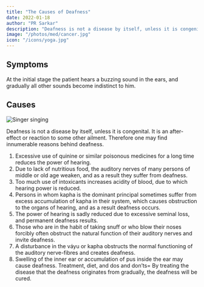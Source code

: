 ```yaml
---
title: "The Causes of Deafness"
date: 2022-01-18
author: "PR Sarkar"
description: "Deafness is not a disease by itself, unless it is congenital. It is an after-effect or reaction to some other ailment. Therefore one may find innumerable reasons behind deafness"
image: "/photos/med/cancer.jpg"
icon: "/icons/yoga.jpg"
---
```




## Symptoms

At the initial stage the patient hears a buzzing sound in the ears, and gradually all other sounds become indistinct to him.


## Causes

![Singer singing](/photos/econ/singer.jpg)

Deafness is not a disease by itself, unless it is congenital. It is an after-effect or reaction to some other ailment. Therefore one may find innumerable reasons behind deafness.

1. Excessive use of quinine or similar poisonous medicines for a long time reduces the power of hearing.
2. Due to lack of nutritious food, the auditory nerves of many persons of middle or old age weaken, and as a result they suffer from deafness.
3. Too much use of intoxicants increases acidity of blood, due to which hearing power is reduced.
4. Persons in whom kapha is the dominant principal sometimes suffer from excess accumulation of kapha in their system, which causes obstruction to the organs of hearing, and as a result deafness occurs.
5. The power of hearing is sadly reduced due to excessive seminal loss, and permanent deafness results.
6. Those who are in the habit of taking snuff or who blow their noses forcibly often obstruct the natural function of their auditory nerves and invite deafness.
7. A disturbance in the váyu or kapha obstructs the normal functioning of the auditory nerve-fibres and creates deafness.
8. Swelling of the inner ear or accumulation of pus inside the ear may cause deafness.
Treatment, diet, and dos and don’ts= By treating the disease that the deafness originates from gradually, the deafness will be cured.

